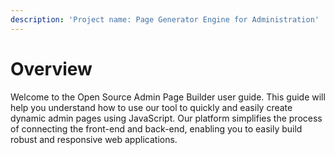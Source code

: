 ```yaml
---
description: 'Project name: Page Generator Engine for Administration'
---
```


# Overview

Welcome to the Open Source Admin Page Builder user guide. This guide will help you understand how to use our tool to quickly and easily create dynamic admin pages using JavaScript. Our platform simplifies the process of connecting the front-end and back-end, enabling you to easily build robust and responsive web applications.
